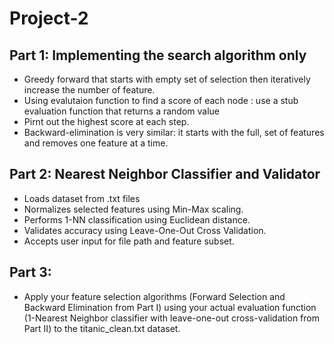 # Project-2

## Part 1: Implementing the search algorithm only  

* Greedy forward that starts with empty set of selection then iteratively increase the number of feature.
* Using evalutaion function to find a score of each node : use a stub evaluation function that returns a random value
* Pirnt out the highest score at each step.
* Backward-elimination is very similar: it starts with the full, set of features and removes one feature at a time.

## Part 2: Nearest Neighbor Classifier and Validator
* Loads dataset from .txt files
* Normalizes selected features using Min-Max scaling.
* Performs 1-NN classification using Euclidean distance.
* Validates accuracy using Leave-One-Out Cross Validation.
* Accepts user input for file path and feature subset.

## Part 3: 
* Apply your feature selection algorithms (Forward Selection and Backward Elimination from Part I) using your actual evaluation function (1-Nearest Neighbor classifier with leave-one-out cross-validation from Part II) to the titanic_clean.txt dataset.
